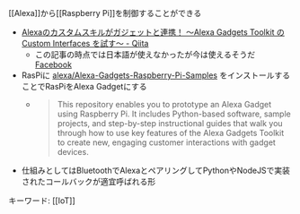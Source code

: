
[[Alexa]]から[[Raspberry Pi]]を制御することができる
- [Alexaのカスタムスキルがガジェットと連携！ 〜Alexa Gadgets Toolkit の Custom Interfaces を試す〜 - Qiita](https://qiita.com/youtoy/items/472da6c009a5ee3407ea?fbclid=IwAR3Pfp27FrnpSIFRSjuxOYuTZssVrKpCwa-wtWyJdcb80kpNFmoA_PvwjdQ)
    - この記事の時点では日本語が使えなかったが今は使えるそうだ [Facebook](https://www.facebook.com/yosuke.toyota/videos/2393778380735340/)
- RasPiに [alexa/Alexa-Gadgets-Raspberry-Pi-Samples](https://github.com/alexa/Alexa-Gadgets-Raspberry-Pi-Samples) をインストールすることでRasPiをAlexa Gadgetにする
    - > This repository enables you to prototype an Alexa Gadget using Raspberry Pi. It includes Python-based software, sample projects, and step-by-step instructional guides that walk you through how to use key features of the Alexa Gadgets Toolkit to create new, engaging customer interactions with gadget devices.
- 仕組みとしてはBluetoothでAlexaとペアリングしてPythonやNodeJSで実装されたコールバックが適宜呼ばれる形

キーワード: [[IoT]]
